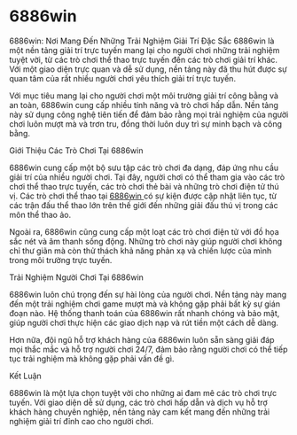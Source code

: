 # 6886win
6886win: Nơi Mang Đến Những Trải Nghiệm Giải Trí Đặc Sắc
6886win là một nền tảng giải trí trực tuyến mang lại cho người chơi những trải nghiệm tuyệt vời, từ các trò chơi thể thao trực tuyến đến các trò chơi giải trí khác. Với một giao diện trực quan và dễ sử dụng, nền tảng này đã thu hút được sự quan tâm của rất nhiều người chơi yêu thích giải trí trực tuyến.

Với mục tiêu mang lại cho người chơi một môi trường giải trí công bằng và an toàn, 6886win cung cấp nhiều tính năng và trò chơi hấp dẫn. Nền tảng này sử dụng công nghệ tiên tiến để đảm bảo rằng mọi trải nghiệm của người chơi luôn mượt mà và trơn tru, đồng thời luôn duy trì sự minh bạch và công bằng.

Giới Thiệu Các Trò Chơi Tại 6886win

6886win cung cấp một bộ sưu tập các trò chơi đa dạng, đáp ứng nhu cầu giải trí của nhiều người chơi. Tại đây, người chơi có thể tham gia vào các trò chơi thể thao trực tuyến, các trò chơi thẻ bài và những trò chơi điện tử thú vị. Các trò chơi thể thao tại <a href="https://6886win.one"> 6886win </a>  có sự kiện được cập nhật liên tục, từ các trận đấu thể thao lớn trên thế giới đến những giải đấu thú vị trong các môn thể thao ảo.

Ngoài ra, 6886win cũng cung cấp một loạt các trò chơi điện tử với đồ họa sắc nét và âm thanh sống động. Những trò chơi này giúp người chơi không chỉ thư giãn mà còn thử thách khả năng phản xạ và chiến lược của mình trong môi trường trực tuyến.

Trải Nghiệm Người Chơi Tại 6886win

6886win luôn chú trọng đến sự hài lòng của người chơi. Nền tảng này mang đến một trải nghiệm chơi game mượt mà và không gặp phải bất kỳ sự gián đoạn nào. Hệ thống thanh toán của 6886win rất nhanh chóng và bảo mật, giúp người chơi thực hiện các giao dịch nạp và rút tiền một cách dễ dàng.

Hơn nữa, đội ngũ hỗ trợ khách hàng của 6886win luôn sẵn sàng giải đáp mọi thắc mắc và hỗ trợ người chơi 24/7, đảm bảo rằng người chơi có thể tiếp tục trải nghiệm mà không gặp phải vấn đề gì.

Kết Luận

6886win là một lựa chọn tuyệt vời cho những ai đam mê các trò chơi trực tuyến. Với giao diện dễ sử dụng, các trò chơi hấp dẫn và dịch vụ hỗ trợ khách hàng chuyên nghiệp, nền tảng này cam kết mang đến những trải nghiệm giải trí đỉnh cao cho người chơi.
